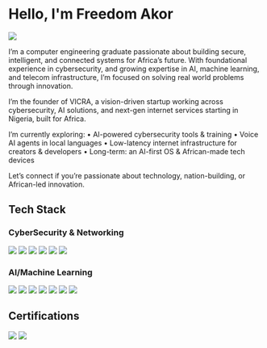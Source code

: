 # Hello, I'm Freedom Akor
<a href="https://linkedin.com/in/freedom-akor"><img src="https://img.shields.io/badge/-LinkedIn-0072b1?&style=for-the-badge&logo=linkedin&logoColor=white" /></a>


I’m a computer engineering graduate passionate about building secure, intelligent, and connected systems for Africa’s future. With foundational experience in cybersecurity, and growing expertise in AI, machine learning, and telecom infrastructure, I’m focused on solving real world problems through innovation.

I’m the founder of VICRA, a vision-driven startup working across cybersecurity, AI solutions, and next-gen internet services starting in Nigeria, built for Africa.

I’m currently exploring:
	•	AI-powered cybersecurity tools & training
	•	Voice AI agents in local languages
	•	Low-latency internet infrastructure for creators & developers
	•	Long-term: an AI-first OS & African-made tech devices

Let’s connect if you’re passionate about technology, nation-building, or African-led innovation.


## Tech Stack

### CyberSecurity & Networking
<div>
    <img src="https://img.shields.io/badge/-Wireshark-1679A7?&style=for-the-badge&logo=Wireshark&logoColor=white" />
    <img src="https://img.shields.io/badge/-Suricata-EF3B2D?&style=for-the-badge&logo=Suricata&logoColor=white" />
    <img src="https://img.shields.io/badge/-Nmap-777BB4?&style=for-the-badge&logo=Zeek&logoColor=white" />
    <img src="https://img.shields.io/badge/-Splunk-000000?&style=for-the-badge&logo=Splunk&logoColor=white" />
    <img src="https://img.shields.io/badge/-tcpdump-005571?&style=for-the-badge&logo=Elastic&logoColor=white" />
    <img src="https://img.shields.io/badge/-Linux-777BB4?&style=for-the-badge&logo=Zeek&logoColor=white" />
</div>

### AI/Machine Learning
<div>
    <img src="https://img.shields.io/badge/-Natural Language Processing-00A4EF?&style=for-the-badge&logo=Microsoft&logoColor=white" />    
    <img src="https://img.shields.io/badge/-SQL-4B275F?&style=for-the-badge&logo=Velociraptor&logoColor=white" />
    <img src="https://img.shields.io/badge/-Python-000080?&style=for-the-badge&logoColor=white" />
   <img src="https://img.shields.io/badge/-Scikit Learn-777BB4?&style=for-the-badge&logo=Zeek&logoColor=white" />
    <img src="https://img.shields.io/badge/-Pandas & NumPy-00A4EF?&style=for-the-badge&logo=Microsoft&logoColor=white" />
    <img src="https://img.shields.io/badge/-TensorFlow (basic)-000080?&style=for-the-badge&logoColor=white" />
    <img src="https://img.shields.io/badge/-Matplotlib-000000?&style=for-the-badge&logo=Splunk&logoColor=white" />
</div>

  
  
</div>

## Certifications
<div>
<img src="https://img.shields.io/badge/-Google%20Cybersecurity%20Professional-4285F4?&style=for-the-badge&logo=Google&logoColor=white" />
<img src="https://img.shields.io/badge/-ISC2%20CC-00A04A?&style=for-the-badge&logo=ISC2&logoColor=white" />
</div>

